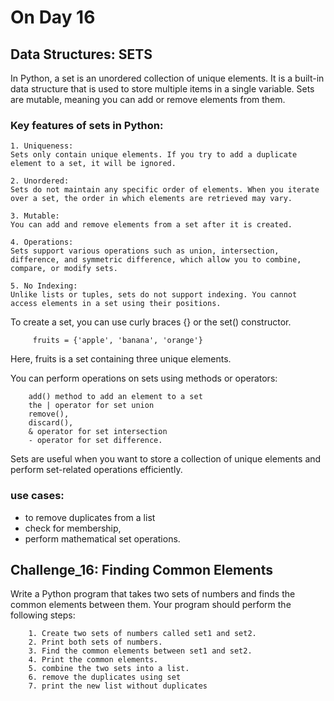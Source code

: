 # On Day 16

## Data Structures: SETS
In Python, a set is an unordered collection of unique elements. 
It is a built-in data structure that is used to store multiple items in a single variable. Sets are mutable, meaning you can add or remove elements from them.

### Key features of sets in Python:

    1. Uniqueness: 
    Sets only contain unique elements. If you try to add a duplicate element to a set, it will be ignored.

    2. Unordered: 
    Sets do not maintain any specific order of elements. When you iterate over a set, the order in which elements are retrieved may vary.

    3. Mutable: 
    You can add and remove elements from a set after it is created.

    4. Operations: 
    Sets support various operations such as union, intersection, difference, and symmetric difference, which allow you to combine, compare, or modify sets.

    5. No Indexing: 
    Unlike lists or tuples, sets do not support indexing. You cannot access elements in a set using their positions.

To create a set, you can use curly braces {} or the set() constructor.

         fruits = {'apple', 'banana', 'orange'}
         
Here, fruits is a set containing three unique elements.

You can perform operations on sets using methods or operators:

        add() method to add an element to a set
        the | operator for set union
        remove(), 
        discard(), 
        & operator for set intersection
        - operator for set difference.

Sets are useful when you want to store a collection of unique elements and perform set-related operations efficiently. 

### use cases:
 - to remove duplicates from a list
 - check for membership, 
 - perform mathematical set operations.

## Challenge_16:  Finding Common Elements
Write a Python program that takes two sets of numbers and finds the common elements between them. Your program should perform the following steps:

        1. Create two sets of numbers called set1 and set2.
        2. Print both sets of numbers.
        3. Find the common elements between set1 and set2.
        4. Print the common elements.
        5. combine the two sets into a list.
        6. remove the duplicates using set
        7. print the new list without duplicates




